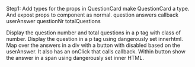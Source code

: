 Step1:
Add types for the props in QuestionCard make QuestionCard a type. And expost props to component as normal.
question
answers
callback
userAnswer
questionNr
totalQuestions

Display the question number and total questions in a p tag with class of number. Display the question in a p tag using dangerously set innerhtml. Map over the answers in a div with a button with disabled based on the userAnswer. It also has an onClick that calls callback. Within button show the answer in a span using dangerously set inner HTML.
